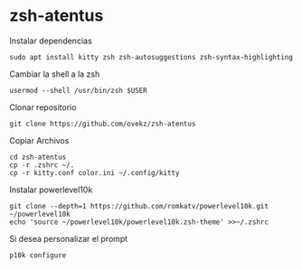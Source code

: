# zsh-atentus
Instalar dependencias
```
sudo apt install kitty zsh zsh-autosuggestions zsh-syntax-highlighting
```
Cambiar la shell a la zsh
```
usermod --shell /usr/bin/zsh $USER
```
Clonar repositorio
```
git clone https://github.com/ovekz/zsh-atentus
```
Copiar Archivos
```
cd zsh-atentus
cp -r .zshrc ~/.
cp -r kitty.conf color.ini ~/.config/kitty
```
Instalar powerlevel10k
```
git clone --depth=1 https://github.com/romkatv/powerlevel10k.git ~/powerlevel10k
echo 'source ~/powerlevel10k/powerlevel10k.zsh-theme' >>~/.zshrc
```
Si desea personalizar el prompt
```
p10k configure
```
